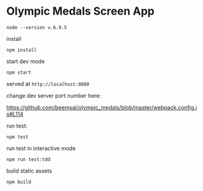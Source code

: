 # Olympic Medals Screen App
`node --version v.6.9.5`

install

```npm install```

start dev mode

```npm start```

served at `http://localhost:8080`

change dev server port number here:

https://github.com/beemsal/olympic_medals/blob/master/webpack.config.js#L114

run test:

```npm test```

run test in interactive mode

```npm run test:tdd```

build static assets

```npm build```

